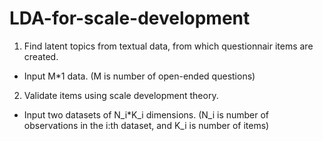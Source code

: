 # LDA-for-scale-development

1. Find latent topics from textual data, from which questionnair items are created. 
  - Input M*1 data. (M is number of open-ended questions)
2. Validate items using scale development theory.
  - Input two datasets of N_i*K_i dimensions. (N_i is number of observations in the i:th dataset, and K_i is number of items)
